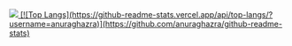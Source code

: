 <div>
  <a href="https://github.com/FelipeRotermel">
  <img src="https://github-readme-stats.vercel.app/api?username=FelipeRotermel&hide=prs,issues&show_icons=true&theme=radical" />
  [![Top Langs](https://github-readme-stats.vercel.app/api/top-langs/?username=anuraghazra)](https://github.com/anuraghazra/github-readme-stats)
</div>
